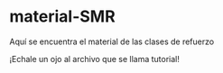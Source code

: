 # material-SMR

Aquí se encuentra el material de las clases de refuerzo

¡Echale un ojo al archivo que se llama tutorial!
